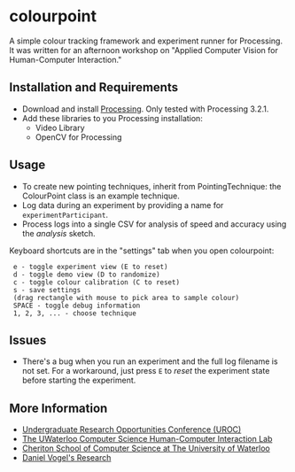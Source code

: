 # colourpoint
A simple colour tracking framework and experiment runner for Processing. It was written for an afternoon workshop on "Applied Computer Vision for Human-Computer Interaction." 

## Installation and Requirements

* Download and install [Processing](www.processing.org/download). Only tested with Processing 3.2.1.
* Add these libraries to you Processing installation:
  * Video Library
  * OpenCV for Processing

## Usage

* To create new pointing techniques, inherit from PointingTechnique: the ColourPoint class is an example technique.
* Log data during an experiment by providing a name for `experimentParticipant`.
* Process logs into a single CSV for analysis of speed and accuracy using the *analysis* sketch.

Keyboard shortcuts are in the "settings" tab when you open colourpoint:
```
 e - toggle experiment view (E to reset)
 d - toggle demo view (D to randomize)
 c - toggle colour calibration (C to reset)
 s - save settings
 (drag rectangle with mouse to pick area to sample colour)
 SPACE - toggle debug information
 1, 2, 3, ... - choose technique
```

## Issues

* There's a bug when you run an experiment and the full log filename is not set. For a workaround, just press `E` to *reset* the experiment state before starting the experiment.

## More Information

* [Undergraduate Research Opportunities Conference (UROC)](https://cs.uwaterloo.ca/conferences/uroc/2016)
* [The UWaterloo Computer Science Human-Computer Interaction Lab](http://hci.cs.uwaterloo.ca/)
* [Cheriton School of Computer Science at The University of Waterloo](https://cs.uwaterloo.ca/)
* [Daniel Vogel's Research](http://www.nonsequitoria.com/)




